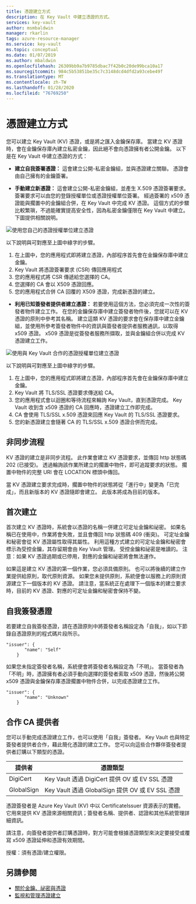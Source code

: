 ```yaml
---
title: 憑證建立方式
description: 在 Key Vault 中建立憑證的方式。
services: key-vault
author: msmbaldwin
manager: rkarlin
tags: azure-resource-manager
ms.service: key-vault
ms.topic: conceptual
ms.date: 01/07/2019
ms.author: mbaldwin
ms.openlocfilehash: 26309bb9a7b9785dbac7f42b0c20de99bca10a17
ms.sourcegitcommit: 984c5b53851be35c7c3148dcd4dfd2a93cebe49f
ms.translationtype: MT
ms.contentlocale: zh-TW
ms.lasthandoff: 01/28/2020
ms.locfileid: "76769250"
---
```

# <a name="certificate-creation-methods"></a>憑證建立方式

 您可以建立 Key Vault (KV) 憑證，或是將之匯入金鑰保存庫。 當建立 KV 憑證時，會在金鑰保存庫內建立私密金鑰，因此絕不會向憑證擁有者公開金鑰。 以下是在 Key Vault 中建立憑證的方式：  

-   **建立自我簽署憑證：** 這會建立公開-私密金鑰組，並與憑證建立關聯。 憑證會由自己擁有的金鑰簽署。  

-    **手動建立新憑證：** 這會建立公開-私密金鑰組，並產生 X.509 憑證簽署要求。 簽署要求可以由您的登錄授權單位或憑證授權單位簽署。 經過簽署的 x509 憑證能與擱置中的金鑰組合併，在 Key Vault 中完成 KV 憑證。 這個方式的步驟比較繁瑣，不過能確實提高安全性，因為私密金鑰僅限在 Key Vault 中建立。 下圖提供相關說明。  

![使用您自己的憑證授權單位建立憑證](media/certificate-authority-1.png)  

以下說明與可對應至上圖中綠字的步驟。

1. 在上圖中，您的應用程式即將建立憑證，內部程序首先會在金鑰保存庫中建立金鑰。
2. Key Vault 將憑證簽署要求 (CSR) 傳回應用程式
3. 您的應用程式將 CSR 傳遞給您選擇的 CA。
4. 您選擇的 CA 會以 X509 憑證回應。
5. 您的應用程式合併 CA 回覆的 X509 憑證，完成新憑證的建立。

-   **利用已知簽發者提供者建立憑證：** 若要使用這個方法，您必須完成一次性的簽發者物件建立工作。 在您的金鑰保存庫中建立簽發者物件後，您就可以在 KV 憑證的原則中參考其名稱。 建立這類 KV 憑證的要求會在保存庫中建立金鑰組，並使用所參考簽發者物件中的資訊與簽發者提供者服務通訊，以取得 x509 憑證。 x509 憑證是從簽發者服務所擷取，並與金鑰組合併以完成 KV 憑證建立工作。  

![使用與 Key Vault 合作的憑證授權單位建立憑證](media/certificate-authority-2.png)  

以下說明與可對應至上圖中綠字的步驟。

1. 在上圖中，您的應用程式即將建立憑證，內部程序首先會在金鑰保存庫中建立金鑰。
2. Key Vault 將 TLS/SSL 憑證要求傳送給 CA。
3. 您的應用程式會以迴圈和等待流程來輪詢 Key Vault，直到憑證完成。 Key Vault 收到含 x509 憑證的 CA 回應時，憑證建立工作即完成。
4. CA 會使用 TLS/SSL x.509 憑證來回應 Key Vault 的 TLS/SSL 憑證要求。
5. 您的新憑證建立會隨著 CA 的 TLS/SSL x.509 憑證合併而完成。

## <a name="asynchronous-process"></a>非同步流程
KV 憑證的建立是非同步流程。 此作業會建立 KV 憑證要求，並傳回 http 狀態碼 202 (已接受)。 透過輪詢該作業所建立的擱置中物件，即可追蹤要求的狀態。 擱置中物件的完整 URI 會在 LOCATION 標頭中傳回。  

當 KV 憑證建立要求完成時，擱置中物件的狀態將從「進行中」變更為「已完成」，而且新版本的 KV 憑證隨即會建立。 此版本將成為目前的版本。  

## <a name="first-creation"></a>首次建立
 首次建立 KV 憑證時，系統會以憑證的名稱一併建立可定址金鑰和祕密。 如果名稱已在使用中，作業將會失敗，並且會傳回 http 狀態碼 409 (衝突)。
可定址金鑰和秘密會從 KV 憑證屬性取得其屬性。 利用這種方式建立的可定址金鑰和秘密會標示為受控金鑰，其存留期會由 Key Vault 管理。 受控金鑰和祕密是唯讀的。 注意：如果 KV 憑證過期或已停用，對應的金鑰和祕密將會無法運作。  

 如果這是建立 KV 憑證的第一個作業，您必須具備原則。  也可以將後續的建立作業提供給原則，取代原則資源。 如果您未提供原則，系統便會以服務上的原則資源建立下一個版本的 KV 憑證。 請注意，當系統正在處理下一個版本的建立要求時，目前的 KV 憑證、對應的可定址金鑰和秘密會保持不變。  

## <a name="self-issued-certificate"></a>自我簽發憑證
 若要建立自我簽發憑證，請在憑證原則中將簽發者名稱設定為「自我」，如以下節錄自憑證原則的程式碼片段所示。  

```  
"issuer": {  
       "name": "Self"  
    }  

```  

 如果您未指定簽發者名稱，系統便會將簽發者名稱設定為「不明」。 當簽發者為「不明」時，憑證擁有者必須手動向選擇的簽發者索取 x509 憑證，然後將公開 x509 憑證與金鑰保存庫憑證擱置中物件合併，以完成憑證建立工作。

```  
"issuer": {  
       "name": "Unknown"  
    }  

```  

## <a name="partnered-ca-providers"></a>合作 CA 提供者
您可以手動完成憑證建立工作，也可以使用「自我」簽發者。 Key Vault 也與特定簽發者提供者合作，藉此簡化憑證的建立工作。 您可以向這些合作夥伴簽發者提供者訂購以下類型的憑證。  

|提供者|憑證類型|  
|--------------|----------------------|  
|DigiCert|Key Vault 透過 DigiCert 提供 OV 或 EV SSL 憑證|
|GlobalSign|Key Vault 透過 GlobalSign 提供 OV 或 EV SSL 憑證|

 憑證簽發者是 Azure Key Vault (KV) 中以 CertificateIssuer 資源表示的實體。 它用來提供 KV 憑證來源相關資訊；簽發者名稱、提供者、認證和其他系統管理詳細資訊。

請注意，向簽發者提供者訂購憑證時，對方可能會根據憑證類型來決定要接受或覆寫 x509 憑證延伸和憑證有效期間。  

 授權：須有憑證/建立權限。

## <a name="see-also"></a>另請參閱
 - [關於金鑰、祕密與憑證](about-keys-secrets-and-certificates.md)
 - [監視和管理憑證建立](create-certificate-scenarios.md)
